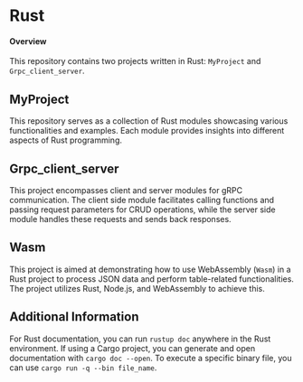 # Rust 

#### Overview
This repository contains two projects written in Rust: `MyProject` and `Grpc_client_server`.

## MyProject
This repository serves as a collection of Rust modules showcasing various functionalities and examples. Each module provides insights into different aspects of Rust programming.

## Grpc_client_server
This project encompasses client and server modules for gRPC communication. The client side module facilitates calling functions and passing request parameters for CRUD operations, while the server side module handles these requests and sends back responses.

## Wasm
This project is aimed at demonstrating how to use WebAssembly (`Wasm`) in a Rust project to process JSON data and perform table-related functionalities. The project utilizes Rust, Node.js, and WebAssembly to achieve this.


## Additional Information
For Rust documentation, you can run `rustup doc` anywhere in the Rust environment. If using a Cargo project, you can generate and open documentation with `cargo doc --open`. To execute a specific binary file, you can use `cargo run -q --bin file_name`.
